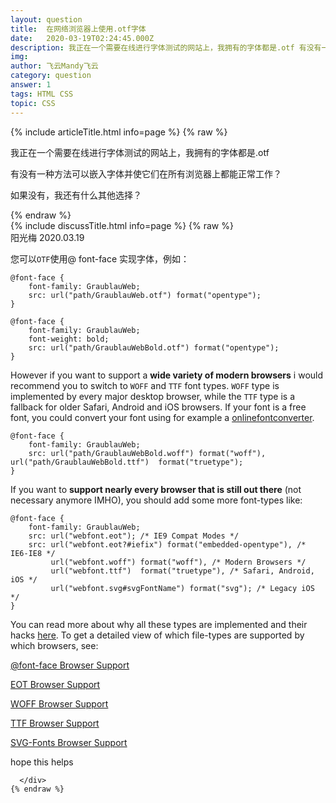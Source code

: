 ```yaml
---
layout: question
title:  在网络浏览器上使用.otf字体
date:   2020-03-19T02:24:45.000Z
description: 我正在一个需要在线进行字体测试的网站上，我拥有的字体都是.otf 有没有一种方法可以嵌入字体并使它们在所有浏览器上都能正常工作？如果没有，我还有什...
img: 
author: 飞云Mandy飞云
category: question
answer: 1
tags: HTML CSS
topic: CSS
---
```

<div class="article-root">
  <div class="article">
    {% include articleTitle.html info=page %}
    {% raw %}
    <div class="article-content"><p><font style="vertical-align: inherit;"><font style="vertical-align: inherit;">我正在一个需要在线进行字体测试的网站上，我拥有的字体都是.otf </font></font></p>

<p><font style="vertical-align: inherit;"><font style="vertical-align: inherit;">有没有一种方法可以嵌入字体并使它们在所有浏览器上都能正常工作？</font></font></p>

<p><font style="vertical-align: inherit;"><font style="vertical-align: inherit;">如果没有，我还有什么其他选择？</font></font></p></div>
    {% endraw %}
  </div>

  <div class="discuss-wrapper">
    {% include discussTitle.html info=page %}
    {% raw %}
    <div class="discuss-item">
        <div class="discuss-parent">
          <div class="discuss-meta">
            <span class="discuss-user">阳光梅</span>
            <span class="discuss-time">2020.03.19</span>
          </div>
          <div class="discuss-comment"><p><font style="vertical-align: inherit;"><font style="vertical-align: inherit;">您可以</font></font><code>OTF</code><font style="vertical-align: inherit;"><font style="vertical-align: inherit;">使用@ font-face </font><font style="vertical-align: inherit;">实现</font><font style="vertical-align: inherit;">字体，例如：</font></font></p>

<pre><code>@font-face {<font></font>
    font-family: GraublauWeb;<font></font>
    src: url("path/GraublauWeb.otf") format("opentype");<font></font>
}<font></font>
<font></font>
@font-face {<font></font>
    font-family: GraublauWeb;<font></font>
    font-weight: bold;<font></font>
    src: url("path/GraublauWebBold.otf") format("opentype");<font></font>
}<font></font>
</code></pre>

<p>However if you want to support a <strong>wide variety of modern browsers</strong> i would recommend you to switch to <code>WOFF</code> and <code>TTF</code> font types. <code>WOFF</code> type is implemented by every major desktop browser, while the <code>TTF</code> type is a fallback for older Safari, Android and iOS browsers. If your font is a free font, you could convert your font using for example a <a href="http://onlinefontconverter.com/" rel="noreferrer">onlinefontconverter</a>. </p>

<pre><code>@font-face {<font></font>
    font-family: GraublauWeb;<font></font>
    src: url("path/GraublauWebBold.woff") format("woff"), url("path/GraublauWebBold.ttf")  format("truetype");<font></font>
}<font></font>
</code></pre>

<p>If you want to <strong>support nearly every browser that is still out there</strong> (not necessary anymore IMHO), you should add some more font-types like:</p>

<pre><code>@font-face {<font></font>
    font-family: GraublauWeb;<font></font>
    src: url("webfont.eot"); /* IE9 Compat Modes */<font></font>
    src: url("webfont.eot?#iefix") format("embedded-opentype"), /* IE6-IE8 */<font></font>
         url("webfont.woff") format("woff"), /* Modern Browsers */<font></font>
         url("webfont.ttf")  format("truetype"), /* Safari, Android, iOS */<font></font>
         url("webfont.svg#svgFontName") format("svg"); /* Legacy iOS */<font></font>
}<font></font>
</code></pre>

<p>You can read more about why all these types are implemented and their hacks <a href="http://blog.fontspring.com/2011/04/best-practices-for-serving-webfonts-to-ie9/" rel="noreferrer">here</a>. To get a detailed view of which file-types are supported by which browsers, see:</p>

<p><a href="http://caniuse.com/#feat=fontface" rel="noreferrer">@font-face Browser Support</a></p>

<p><a href="http://caniuse.com/#feat=eot" rel="noreferrer">EOT Browser Support</a></p>

<p><a href="http://caniuse.com/#feat=woff" rel="noreferrer">WOFF Browser Support</a></p>

<p><a href="http://caniuse.com/#feat=ttf" rel="noreferrer">TTF Browser Support</a></p>

<p><a href="http://caniuse.com/#feat=svg-fonts" rel="noreferrer">SVG-Fonts Browser Support</a></p>

<p>hope this helps</p></div>
        </div>
        
      </div>
    {% endraw %}
  </div>
<div>
